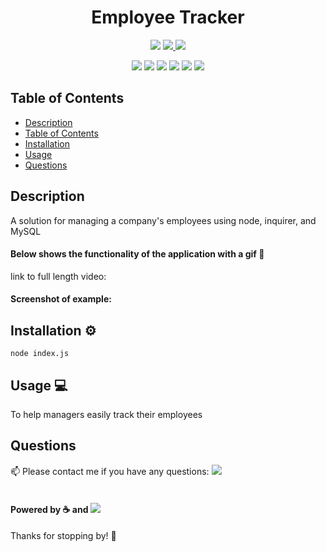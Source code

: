 
<h1 align="center">Employee Tracker</h1>
<p align="center">
    <img src="https://img.shields.io/github/repo-size/merikettapearl212/employee_Tracker?style=for-the-badge" />
    <a href="https://www.linkedin.com/in/meagan-james-502b78191/">
        <img src="https://img.shields.io/badge/LinkedIn-0077B5?style=for-the-badge&logo=linkedin&logoColor=white" />
    </a>
    <a href="https://github.com/merikettapearl212">
        <img src="https://img.shields.io/badge/Follow-100000?style=for-the-badge&logo=github&logoColor=white" />
    </a>
</p>
<p align="center">
  <img src="https://img.shields.io/badge/JavaScript-F7DF1E?style=for-the-badge&logo=javascript&logoColor=black" />
  <img src="https://img.shields.io/badge/Node.js-43853D?style=for-the-badge&logo=node.js&logoColor=white"/>
  <img src="https://img.shields.io/badge/MySQL-00000F?style=for-the-badge&logo=mysql&logoColor=white" />
  <img src="https://img.shields.io/badge/-inquirer-red?style=for-the-badge&logo=inquirer&logoColor=white" />
  <img src="https://img.shields.io/badge/-json-blueviolet?style=for-the-badge&logo=json&logoColor=white" />
  <img src="https://img.shields.io/badge/-screencastify-coral?style=for-the-badge&logo=screencasify&logoColor=white" />
</p>

## Table of Contents
- [Description](#description)
- [Table of Contents](#table-of-contents)
- [Installation](#installation)
- [Usage](#usage)
- [Questions](#questions)

## Description
A solution for managing a company's employees using node, inquirer, and MySQL

#### Below shows the functionality of the application with a gif :movie_camera:
<!-- ![Team Profile Generator](.gif) -->

link to full length video: 
<!-- [here](https) -->

#### Screenshot of example:
<!-- <img src="" width="400" height="200"> -->


## Installation :gear:

`node index.js`

## Usage :computer:
To help managers easily track their employees


## Questions
:mailbox: Please contact me if you have any questions:
 [<img src="https://img.shields.io/badge/Gmail-D14836?style=for-the-badge&logo=gmail&logoColor=white" />](mailto:merikettapearl212@gmail.com)
 <br>
 </br>
 

#### Powered by :coffee: and <img src="https://img.shields.io/badge/Spotify-1ED760?&style=for-the-badge&logo=spotify&logoColor=white"/> 

Thanks for stopping by! :vulcan_salute: